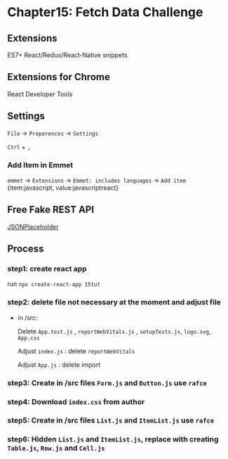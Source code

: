 # Chapter15: Fetch Data Challenge

## Extensions 
    
ES7+ React/Redux/React-Native snippets 

## Extensions for Chrome

React Developer Tools

## Settings
 
`File` -> `Preperences` -> `Settings` 
    
`Ctrl` + `,`

### Add Item in Emmet

`emmet` -> `Extensions` -> `Emmet: includes languages` -> `Add item` {item:javascript, value:javascriptreact}

## Free Fake REST API

[JSONPlaceholder](https://jsonplaceholder.typicode.com)

## Process

### step1: create react app

run `npx create-react-app 15tut`

### step2: delete file not necessary at the moment and adjust file

- in /src:

    Delete `App.test.js` , `reportWebVitals.js` , `setupTests.js`, `logo.svg`, `App.css`

    Adjust `index.js` : delete `reportWebVitals`

    Adjust `App.js` : delete import

### step3: Create in /src files `Form.js` and `Button.js` use `rafce`

### step4: Download `index.css` from author

### step5: Create in /src files `List.js` and `ItemList.js` use `rafce`

### step6: Hidden `List.js` and  `ItemList.js`, replace with creating  `Table.js`, `Row.js` and `Cell.js`
    
